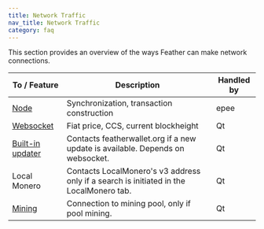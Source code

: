 ```yaml
---
title: Network Traffic
nav_title: Network Traffic
category: faq
---
```


This section provides an overview of the ways Feather can make network connections.


| To / Feature                | Description                                                | Handled by              |
|-----------------------------|------------------------------------------------------------|-------------------------|
| [Node](nodes)               | Synchronization, transaction construction                  |  epee       |
| [Websocket](websocket)      | Fiat price, CCS, current blockheight               |  Qt         |
| [Built-in updater](updater) | Contacts featherwallet.org if a new update is available. Depends on websocket.    |  Qt |
| Local Monero                | Contacts LocalMonero's v3 address only if a search is initiated in the LocalMonero tab.|  Qt |
| [Mining](mining-setup)      | Connection to mining pool, only if pool mining.            |  Qt |


